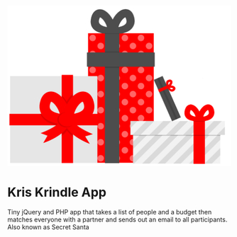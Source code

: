 ![Kris Kindle](https://github.com/jamesdelaneyie/Kris-Krindle/blob/master/presents.png)

Kris Krindle App
============

Tiny jQuery and PHP app that takes a list of people and a budget then matches everyone with a partner and sends out an email to all participants. Also known as Secret Santa

